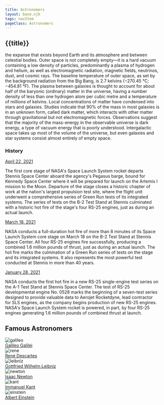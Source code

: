 ```yaml
---
title: Astronomers
layout: base.njk
tags: navItem
pageClass: Astronomers
---
```


## {{title}}

the expanse that exists beyond Earth and its atmosphere and between celestial bodies. Outer space is not completely empty—it is a hard vacuum containing a low density of particles, predominantly a plasma of hydrogen and helium, as well as electromagnetic radiation, magnetic fields, neutrinos, dust, and cosmic rays. The baseline temperature of outer space, as set by the background radiation from the Big Bang, is 2.7 kelvins (−270.45 °C; −454.81 °F). The plasma between galaxies is thought to account for about half of the baryonic (ordinary) matter in the universe, having a number density of less than one hydrogen atom per cubic metre and a temperature of millions of kelvins. Local concentrations of matter have condensed into stars and galaxies. Studies indicate that 90% of the mass in most galaxies is in an unknown form, called dark matter, which interacts with other matter through gravitational but not electromagnetic forces. Observations suggest that the majority of the mass-energy in the observable universe is dark energy, a type of vacuum energy that is poorly understood. Intergalactic space takes up most of the volume of the universe, but even galaxies and star systems consist almost entirely of empty space.

<section class="History container">
        <div class="rect-bg"></div>
        <div class="title">
            <h3>History</h3>
        </div>

<div class="grid-wrapper">
            <div class="grid-box">
                <div class="hover">
                    <a href="#" class="highlight">April 22, 2021 <i class="fa fa-arrow-right"></i></a>
                </div>
                <p>The first core stage of NASA's Space Launch System rocket departs Stennis Space Center aboard the agency's Pegasus barge, bound for Kennedy Space Center where it will be prepared for launch on the Artemis I mission to the Moon. Departure of the stage closes a historic chapter of work at the nation's largest propulsion test site, where the flight unit underwent a comprehensive series of Green Run tests of its integrated systems. The series of tests on the B-2 Test Stand at Stennis culminated with a historic hot fire of the stage's four RS-25 engines, just as during an actual launch.</p>
            </div>

<div class="grid-box">
                <div class="hover">
                    <a href="#" class="highlight">March 18, 2021 <i class="fa fa-arrow-right"></i></a>
                </div>
                <p>NASA conducts a full-duration hot fire of more than 8 minutes of its Space Launch System core stage on March 18 on the B-2 Test Stand at Stennis Space Center. All four RS-25 engines fire successfully, producing a combined 1.6 million pounds of thrust, just as during an actual launch. The hot fire marks the culmination of a Green Run series of tests on the stage and its integrated systems. It also represents the most powerful test conducted at Stennis in more than 40 years.</p>
     </div>

<div class="grid-box">
                <div class="hover">
                    <a href="#" class="highlight">January 28, 2021 <i class="fa fa-arrow-right"></i></a>
                </div>
                <p>NASA conducts the first hot fire in a new RS-25 single-engine test series on the A-1 Test Stand at Stennis Space Center. The test of RS-25 developmental engine No. 0528 marks the beginning of a seven-test series designed to provide valuable data to Aerojet Rocketdyne, lead contractor for SLS engines, as the company begins production of new RS-25 engines. NASA's Space Launch System rocket is powered, in part, by four RS-25 engines generating 1.6 million pounds of combined thrust at launch.</p>
     </div>

<section class="astronomer-container">
        <div class="title">
            <h2>Famous Astronomers</h2>
        </div>

<div class="grid-wrapper">
            <div class="grid-box">
                <img src="/images/Galileo_Galilei.jpg" alt="galileo">
                <div class="hover">
                    <a href="#" class="highlight">Galileo Galilei</a>
                </div>
            </div>
<div class="grid-box">
                <img src="/images/ReneDescartes.png" alt="rene">
                <div class="hover">
                    <a href="#" class="highlight">René Descartes</a>
                </div>
            </div>
<div class="grid-box">
                <img src="/images/Gottfried_Wilhelm_Leibniz.jpg" alt="leibniz">
                <div class="hover">
                    <a href="#" class="highlight">Gottfried Wilhelm Leibniz</a>
                </div>
            </div>
<div class="grid-box">
                <img src="/images/isaac-newton-g47c280021_1280.png" alt="newton">
                <div class="hover">
                    <a href="#" class="highlight">Isaac Newton</a>
                </div>
            </div>
<div class="grid-box">
                <img src="/images/EmanuilKant.jpg" alt="kant">
                <div class="hover">
                    <a href="#" class="highlight">Immanuel Kant</a>
                </div>
            </div>
<div class="grid-box">
                <img src="/images/Einstein.jpg" alt="einstein">
                <div class="hover">
                    <a href="#" class="highlight">Albert Einstein</a>
                </div>
            </div>
</section>